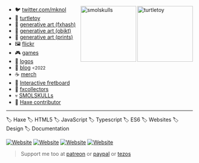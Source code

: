 <a href="https://turtletoy.net/user/markknol"><img height="150" width="150" alt="turtletoy" align=right src="https://turtletoy.net/thumbnail/68ef188d1f.jpg"/></a>
<a href="https://smolskulls.xyz"><img height="150" width="150" alt="smolskulls" align=right src="https://smolskulls.xyz/images/smolskull-idle-animation.gif"/></a>

* 🐦 [twitter.com/mknol](https://twitter.com/mknol)
* 🐢 [turtletoy](https://turtletoy.net/user/markknol)
* 🎨 [generative art (fxhash)](https://fxhash.xyz/u/markknol)
* 🎨 [generative art (objkt)](https://objkt.com/@markknol)
* 🎨 [generative art (prints)](https://www.curioos.com/markknol)
* 🖼 [flickr](https://flickr.com/markknol)
* 🎮 [games](https://games.stroep.nl)
* 📔 [logos](https://logos.stroep.nl)
* 📗 [blog](https://blog.stroep.nl) <small>&lt;2022</small>
* ☕ [merch](https://www.redbubble.com/people/markknolart/shop)
* 🎸 [Interactive fretboard](https://interactive-fretboard.com)
* 🧹 [fxcollectors](https://fxcollectors.xyz)
* 💀 [SMOLSKULLs](https://smolskulls.xyz)
* 📙 [Haxe contributor](https://haxe.org)
---
🏷️ Haxe 🏷️ HTML5 🏷️ JavaScript 🏷️ Typescript 🏷️ ES6 🏷️ Websites 🏷️ Design 🏷️ Documentation

[![Website](https://img.shields.io/website?label=blog.stroep.nl&style=for-the-badge&url=https%3A%2F%2Fblog.stroep.nl)](https://blog.stroep.nl) 
[![Website](https://img.shields.io/website?label=interactive-fretboard.com&style=for-the-badge&url=https%3A%2F%2Finteractive-fretboard.com)](https://interactive-fretboard.com) 
[![Website](https://img.shields.io/website?label=SMOLSKULLs.xyz&style=for-the-badge&url=https%3A%2F%2Fsmolskulls.xyz)](https://smolskulls.xyz) 
[![Website](https://img.shields.io/website?label=fxcollectors.xyz&style=for-the-badge&url=https%3A%2F%2Fsmolskulls.xyz)](https://fxcollectors.xyz) 

> Support me too at [patreon](https://patreon.com/markknol) or [paypal](http://paypal.me/markknol) or [tezos](https://tezos-share.stroep.nl/?id=kZ5yl)
